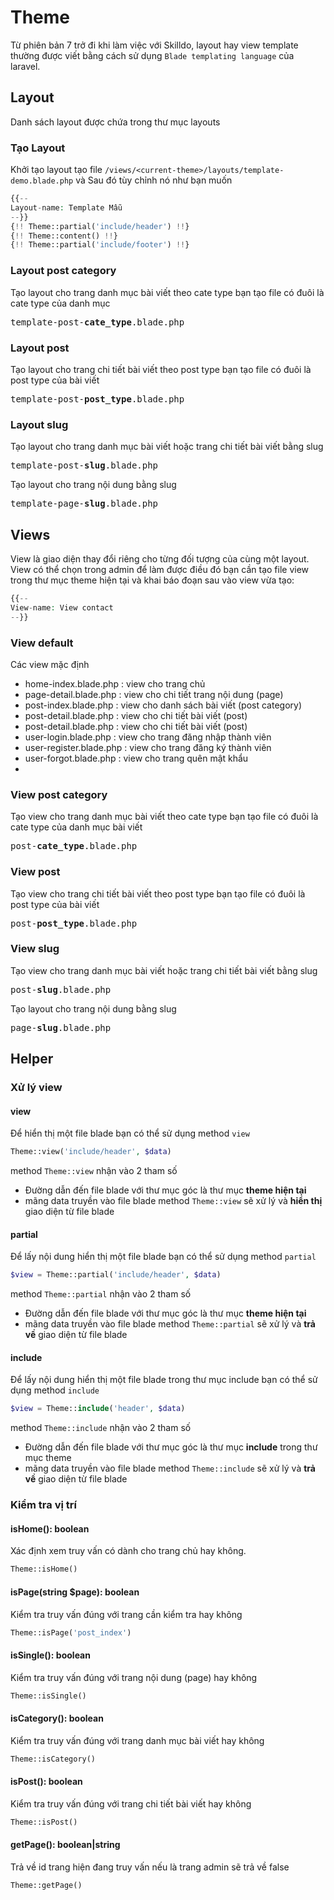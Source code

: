 # Theme
Từ phiên bản 7 trở đi khi làm việc với Skilldo, layout hay view template thường được viết bằng cách sử dụng `Blade templating language` của laravel.
## Layout
Danh sách layout được chứa trong thư mục layouts
### Tạo Layout
Khởi tạo layout tạo file `/views/<current-theme>/layouts/template-demo.blade.php` và Sau đó tùy chỉnh nó như bạn muốn
```php
{{--
Layout-name: Template Mẫu
--}}
{!! Theme::partial('include/header') !!}
{!! Theme::content() !!}
{!! Theme::partial('include/footer') !!}
```

### Layout post category
Tạo layout cho trang danh mục bài viết theo cate type bạn tạo file có đuôi là cate type của danh mục
<pre>
template-post-<b>cate_type</b>.blade.php
</pre>

### Layout post
Tạo layout cho trang chi tiết bài viết theo post type bạn tạo file có đuôi là post type của bài viết
<pre>
template-post-<b>post_type</b>.blade.php
</pre>

### Layout slug
Tạo layout cho trang danh mục bài viết hoặc trang chi tiết bài viết bằng slug
<pre>
template-post-<b>slug</b>.blade.php
</pre>

Tạo layout cho trang nội dung bằng slug

<pre>
template-page-<b>slug</b>.blade.php
</pre>

## Views
View là giao diện thay đổi riêng cho từng đối tượng của cùng một layout.
View có thể chọn trong admin để làm được điều đó bạn cần tạo file view trong thư mục theme hiện tại và khai báo đoạn sau vào view vừa tạo:
```php
{{--
View-name: View contact
--}}
```
### View default
Các view mặc định
- home-index.blade.php : view cho trang chủ
- page-detail.blade.php : view cho chi tiết trang nội dung  (page)
- post-index.blade.php : view cho danh sách bài viết (post category)
- post-detail.blade.php : view cho chi tiết bài viết (post)
- post-detail.blade.php : view cho chi tiết bài viết (post)
- user-login.blade.php : view cho trang đăng nhập thành viên
- user-register.blade.php : view cho trang đăng ký thành viên
- user-forgot.blade.php : view cho trang quên mật khẩu
- 
### View post category
Tạo view cho trang danh mục bài viết theo cate type bạn tạo file có đuôi là cate type của danh mục bài viết
<pre>
post-<b>cate_type</b>.blade.php
</pre>

### View post
Tạo view cho trang chi tiết bài viết theo post type bạn tạo file có đuôi là post type của bài viết
<pre>
post-<b>post_type</b>.blade.php
</pre>

### View slug
Tạo view cho trang danh mục bài viết hoặc trang chi tiết bài viết bằng slug
<pre>
post-<b>slug</b>.blade.php
</pre>

Tạo layout cho trang nội dung bằng slug

<pre>
page-<b>slug</b>.blade.php
</pre>

## Helper
### Xử lý view
#### view
Để hiển thị một file blade bạn có thể sử dụng method `view`

```php
Theme::view('include/header', $data)
```
method `Theme::view` nhận vào 2 tham số
- Đường dẫn đến file blade với thư mục góc là thư mục **theme hiện tại**
- mãng data truyền vào file blade
method `Theme::view` sẽ xử lý và **hiển thị** giao diện từ file blade

#### partial
Để lấy nội dung hiển thị một file blade bạn có thể sử dụng method `partial`

```php
$view = Theme::partial('include/header', $data)
```
method `Theme::partial` nhận vào 2 tham số
- Đường dẫn đến file blade với thư mục góc là thư mục **theme hiện tại**
- mãng data truyền vào file blade
method `Theme::partial` sẽ xử lý và **trả về** giao diện từ file blade

#### include
Để lấy nội dung hiển thị một file blade trong thư mục include bạn có thể sử dụng method `include`

```php
$view = Theme::include('header', $data)
```
method `Theme::include` nhận vào 2 tham số
- Đường dẫn đến file blade với thư mục góc là thư mục **include** trong thư mục theme
- mãng data truyền vào file blade
method `Theme::include` sẽ xử lý và **trả về** giao diện từ file blade

### Kiểm tra vị trí

#### isHome(): boolean
Xác định xem truy vấn có dành cho trang chủ hay không.

```php
Theme::isHome()
```

#### isPage(string $page): boolean
Kiểm tra truy vấn đúng với trang cần kiểm tra hay không

```php
Theme::isPage('post_index')
```

#### isSingle(): boolean
Kiểm tra truy vấn đúng với trang nội dung (page) hay không

```php
Theme::isSingle()
```

#### isCategory(): boolean
Kiểm tra truy vấn đúng với trang danh mục bài viết hay không

```php
Theme::isCategory()
```

#### isPost(): boolean
Kiểm tra truy vấn đúng với trang chi tiết bài viết hay không

```php
Theme::isPost()
```

#### getPage(): boolean|string
Trả về id trang hiện đang truy vấn nếu là trang admin sẽ trả về false

```php
Theme::getPage()
```